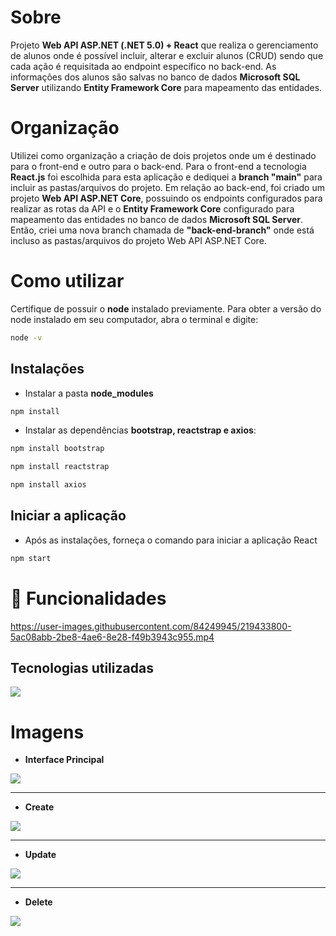
# Sobre
Projeto <strong>Web API ASP.NET (.NET 5.0) + React</strong> que realiza o gerenciamento de alunos onde é possível incluir, alterar e excluir alunos (CRUD) sendo que cada ação é requisitada ao endpoint específico no back-end. As informações dos alunos são salvas no banco de dados <strong>Microsoft SQL Server</strong> utilizando <strong>Entity Framework Core</strong> para mapeamento das entidades.

# Organização
Utilizei como organização a criação de dois projetos onde um é destinado para o front-end e outro para o back-end. Para o front-end a tecnologia <strong>React.js</strong> foi escolhida para esta aplicação e dediquei a <strong>branch "main"</strong> para incluir as pastas/arquivos do projeto. Em relação ao back-end, foi criado um projeto <strong>Web API ASP.NET Core</strong>, possuindo os endpoints configurados para realizar as rotas da API e o <strong>Entity Framework Core</strong> configurado para mapeamento das entidades no banco de dados <strong>Microsoft SQL Server</strong>. Então, criei uma nova branch chamada de <strong>"back-end-branch"</strong> onde está incluso as pastas/arquivos do projeto Web API ASP.NET Core.

# Como utilizar
Certifique de possuir o <strong>node</strong> instalado previamente. Para obter a versão do node instalado em seu computador, abra o terminal e digite:
```bash
node -v
```
## Instalações
* Instalar a pasta <strong>node_modules</strong>
```bash
npm install
```

* Instalar as dependências <strong>bootstrap, reactstrap e axios</strong>:
```bash
npm install bootstrap
```

```bash
npm install reactstrap
```

```bash
npm install axios
```
## Iniciar a aplicação
* Após as instalações, forneça o comando para iniciar a aplicação React
```bash
npm start
```

# :hammer: Funcionalidades


https://user-images.githubusercontent.com/84249945/219433800-5ac08abb-2be8-4ae6-8e28-f49b3943c955.mp4

## Tecnologias utilizadas
<p>
  <a href="https://skillicons.dev">
    <img src="https://skillicons.dev/icons?i=dotnet,cs,js,react,nodejs,html,css" />
  </a>
</p>

# Imagens
* <strong>Interface Principal</strong>
<img src="https://user-images.githubusercontent.com/84249945/219422540-4e809422-09c5-42c6-a749-86e0fa0d377d.jpg" />
<hr>

* <strong>Create</strong>
<img src="https://user-images.githubusercontent.com/84249945/219423583-85664fee-d9c3-4f7e-9b72-472e747afbfe.jpg" />
<hr>

* <strong>Update</strong>
<img src="https://user-images.githubusercontent.com/84249945/219424248-be4efb86-cbbd-4c3d-ac67-352b3b1e1aef.jpg" />
<hr>

* <strong>Delete</strong>
<img src="https://user-images.githubusercontent.com/84249945/219424413-6bc2f15e-5612-4c9a-8a8d-351cb5c0cde6.jpg" />

